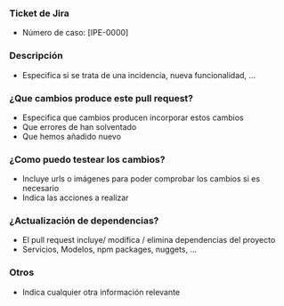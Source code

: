 ### Ticket de Jira
- Número de caso: [IPE-0000]

### Descripción
- Especifica si se trata de una incidencia, nueva funcionalidad, ...

### ¿Que cambios produce este pull request?
- Especifica que cambios producen incorporar estos cambios
- Que errores de han solventado
- Que hemos añadido nuevo

### ¿Como puedo testear los cambios?
- Incluye urls o imágenes para poder comprobar los cambios si es necesario
- Indica las acciones a realizar

### ¿Actualización de dependencias?
- El pull request incluye/ modifica / elimina dependencias del proyecto
- Servicios, Modelos, npm packages, nuggets, ...

### Otros
- Indica cualquier otra información relevante 
